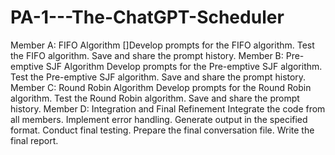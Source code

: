 # PA-1---The-ChatGPT-Scheduler

Member A: FIFO Algorithm
 []Develop prompts for the FIFO algorithm.
 Test the FIFO algorithm.
 Save and share the prompt history.
Member B: Pre-emptive SJF Algorithm
 Develop prompts for the Pre-emptive SJF algorithm.
 Test the Pre-emptive SJF algorithm.
 Save and share the prompt history.
Member C: Round Robin Algorithm
 Develop prompts for the Round Robin algorithm.
 Test the Round Robin algorithm.
 Save and share the prompt history.
Member D: Integration and Final Refinement
 Integrate the code from all members.
 Implement error handling.
 Generate output in the specified format.
 Conduct final testing.
 Prepare the final conversation file.
 Write the final report.
